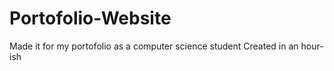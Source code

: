 # Portofolio-Website
Made it for my portofolio as a computer science student
Created in an hour-ish

